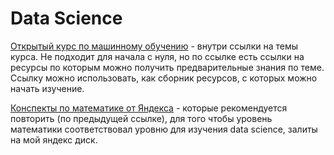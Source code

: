 # Data Science

[Открытый курс по машинному обучению](https://habrahabr.ru/company/ods/blog/322626/) - внутри ссылки на темы курса. Не подходит для начала с нуля, но по ссылке есть ссылки на ресурсы по которым можно получить предварительные знания по теме. Ссылку можно использовать, как сборник ресурсов, с которых можно начать изучение.

[Конспекты по математике от Яндекса](https://yadi.sk/d/CAnZjqYI3PxFP7) - которые рекомендуется повторить \(по предыдущей ссылке\), для того чтобы уровень математики соответствовал уровню для изучения data science, залиты на мой яндекс диск.

